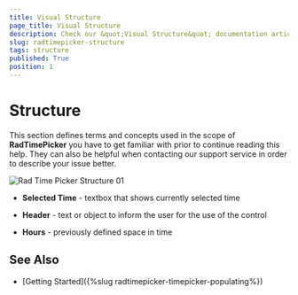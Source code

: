 ```yaml
---
title: Visual Structure
page_title: Visual Structure
description: Check our &quot;Visual Structure&quot; documentation article for the RadTimePicker WPF control.
slug: radtimepicker-structure
tags: structure
published: True
position: 1
---
```


# Structure

This section defines terms and concepts used in the scope of __RadTimePicker__ you have to get familiar with prior to continue reading this help. They can also be helpful when contacting our support service in order to describe your issue better.

![Rad Time Picker Structure 01](images/RadTimePicker_Structure_01.PNG)

* __Selected Time__ - textbox that shows currently selected time

* __Header__ - text or object to inform the user for the use of the control

* __Hours__ - previously defined space in time

## See Also

 * [Getting Started]({%slug radtimepicker-timepicker-populating%})
